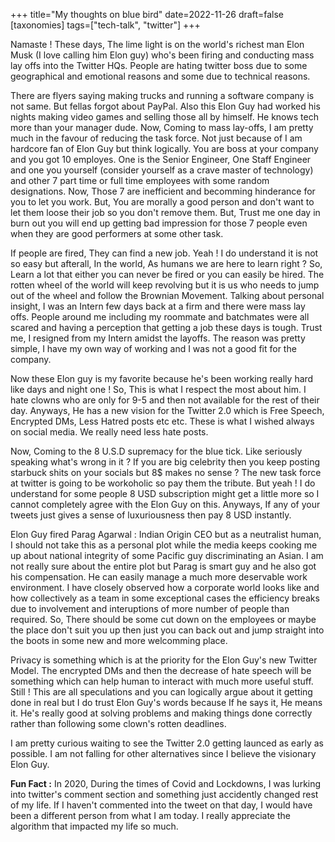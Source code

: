 +++
title="My thoughts on blue bird"
date=2022-11-26
draft=false
[taxonomies]
tags=["tech-talk", "twitter"]
+++

Namaste ! These days, The lime light is on the world's richest man Elon Musk (I love calling him Elon guy) who's been firing and conducting mass lay offs into the Twitter HQs. People are hating twitter boss due to some geographical and emotional reasons and some due to technical reasons. 

There are flyers saying making trucks and running a software company is not same. But fellas forgot about PayPal. Also this Elon Guy had worked his nights making video games and selling those all by himself. He knows tech more than your manager dude. Now, Coming to mass lay-offs, I am pretty much in the favour of reducing the task force. Not just because of I am hardcore fan of Elon Guy but think logically. You are boss at your company and you got 10 employes. One is the Senior Engineer, One Staff Engineer and one you yourself (consider yourself as a crave master of technology) and other 7 part time or full time employees with some random designations. Now, Those 7 are inefficient and becomming hinderance for you to let you work. But, You are morally a good person and don't want to let them loose their job so you don't remove them. But, Trust me one day in burn out you will end up getting bad impression for those 7 people even when they are good performers at some other task. 

If people are fired, They can find a new job. Yeah ! I do understand it is not so easy but afterall, In the world, As humans we are here to learn right ? So, Learn a lot that either you can never be fired or you can easily be hired. The rotten wheel of the world will keep revolving but it is us who needs to jump out of the wheel and follow the Brownian Movement. Talking about personal insight, I was an Intern few days back at a firm and there were mass lay offs. People around me including my roommate and batchmates were all scared and having a perception that getting a job these days is tough. Trust me, I resigned from my Intern amidst the layoffs. The reason was pretty simple, I have my own way of working and I was not a good fit for the company. 

Now these Elon guy is my favorite because he's been working really hard like days and night one ! So, This is what I respect the most about him. I hate clowns who are only for 9-5 and then not available for the rest of their day. Anyways, He has a new vision for the Twitter 2.0 which is Free Speech, Encrypted DMs, Less Hatred posts etc etc. These is what I wished always on social media. We really need less hate posts. 

Now, Coming to the 8 U.S.D supremacy for the blue tick. Like seriously speaking what's wrong in it ? If you are big celebrity then you keep posting starbuck shits on your socials but 8$ makes no sense ? The new task force at twitter is going to be workoholic so pay them the tribute. But yeah ! I do understand for some people 8 USD subscription might get a little more so I cannot completely agree with the Elon Guy on this. Anyways, If any of your tweets just gives a sense of luxuriousness then pay 8 USD instantly. 

Elon Guy fired Parag Agarwal : Indian Origin CEO but as a neutralist human, I should not take this as a personal plot while the media keeps cooking me up about national integrity of some Pacific guy discriminating an Asian. I am not really sure about the entire plot but Parag is smart guy and he also got his compensation. He can easily manage a much more deservable work environment. I have closely observed how a corporate world looks like and how collectively as a team in some exceptional cases the efficiency breaks due to involvement and interuptions of more number of people than required. So, There should be some cut down on the employees or maybe the place don't suit you up then just you can back out and jump straight into the boots in some new and more welcomming place. 

Privacy is something which is at the priority for the Elon Guy's new Twitter Model. The encrypted DMs and then the decrease of hate speech will be something which can help human to interact with much more useful stuff. Still ! This are all speculations and you can logically argue about it getting done in real but I do trust Elon Guy's words because If he says it, He means it. He's really good at solving problems and making things done correctly rather than following some clown's rotten deadlines. 

I am pretty curious waiting to see the Twitter 2.0 getting launced as early as possible. I am not falling for other alternatives since I believe the visionary Elon Guy. 


**Fun Fact :** In 2020, During the times of Covid and Lockdowns, I was lurking into twitter's comment section and something just accidently changed rest of my life. If I haven't commented into the tweet on that day, I would have been a different person from what I am today. I really appreciate the algorithm that impacted my life so much. 
